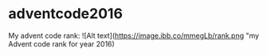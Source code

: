 # adventcode2016

My advent code rank:
![Alt text](https://image.ibb.co/mmegLb/rank.png "my Advent code rank for year 2016)
